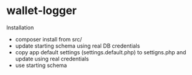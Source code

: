 # wallet-logger
Installation
- composer install from src/
- update starting schema using real DB credentials
- copy app default settings (settings.default.php) to settigns.php and update using real credentials
- use starting schema    
